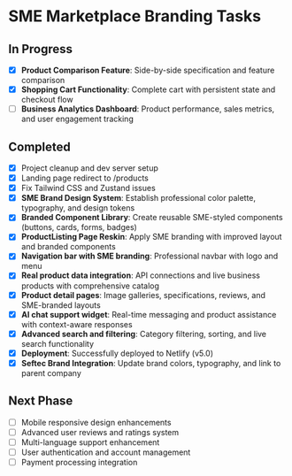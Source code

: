 # SME Marketplace Branding Tasks

## In Progress
- [x] **Product Comparison Feature**: Side-by-side specification and feature comparison
- [x] **Shopping Cart Functionality**: Complete cart with persistent state and checkout flow
- [ ] **Business Analytics Dashboard**: Product performance, sales metrics, and user engagement tracking

## Completed
- [x] Project cleanup and dev server setup
- [x] Landing page redirect to /products
- [x] Fix Tailwind CSS and Zustand issues
- [x] **SME Brand Design System**: Establish professional color palette, typography, and design tokens
- [x] **Branded Component Library**: Create reusable SME-styled components (buttons, cards, forms, badges)
- [x] **ProductListing Page Reskin**: Apply SME branding with improved layout and branded components
- [x] **Navigation bar with SME branding**: Professional navbar with logo and menu
- [x] **Real product data integration**: API connections and live business products with comprehensive catalog
- [x] **Product detail pages**: Image galleries, specifications, reviews, and SME-branded layouts
- [x] **AI chat support widget**: Real-time messaging and product assistance with context-aware responses
- [x] **Advanced search and filtering**: Category filtering, sorting, and live search functionality
- [x] **Deployment**: Successfully deployed to Netlify (v5.0)
- [x] **Seftec Brand Integration**: Update brand colors, typography, and link to parent company

## Next Phase
- [ ] Mobile responsive design enhancements
- [ ] Advanced user reviews and ratings system
- [ ] Multi-language support enhancement
- [ ] User authentication and account management
- [ ] Payment processing integration
